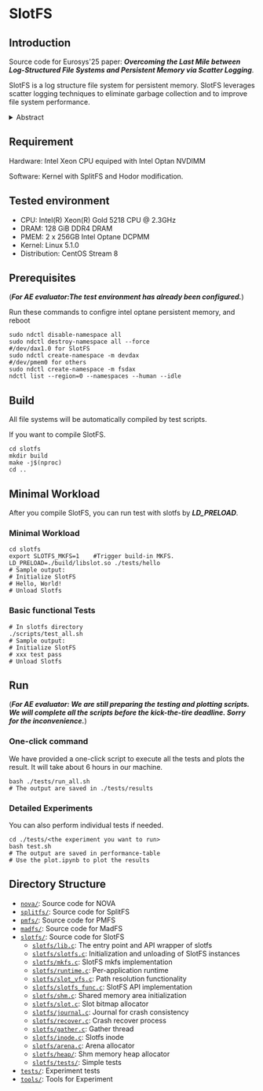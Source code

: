 # SlotFS
## Introduction
Source code for Eurosys'25 paper: ***Overcoming the Last Mile between Log-Structured File Systems and Persistent Memory via Scatter Logging***.

SlotFS is a log structure file system for persistent memory. SlotFS leverages scatter logging techniques to eliminate garbage collection and to improve file system performance.

<details>
<summary>Abstract</summary>
Log-structured file system (LFS) has been a popular option for persistent memory (PM) for its high write performance and lightweight crash consistency protocols. However, even with PM's byte-addressable I/O interface, existing PM LFSes still maintain contiguous space for log locality while using heavy garbage collection (GC) to synchronously reclaim space, causing up to 50% I/O performance degradation on PM. Thus, there exists a last-mile problem between the contiguous space management of LFS (that induces GC) and the non-contiguous byte-addressability of PM.

To overcome this, we propose a novel scatter logging technique called SLOT. The core idea is to efficiently manage non-contiguous log entries on byte-addressable PM to prevent GC in LFS. Specifically, SLOT scatters log entries across PM and manages them in a per-entry granularity, thereby enabling the immediate reallocation of invalidated entries and eliminating GC overheads. SLOT further introduces an array of techniques to exploit PM write buffer efficiency to fully unleash PM I/O performance potential. We implement SlotFS to realize the efficiency of SLOT. Experimental results driven by synthetic and real-world workloads show that SlotFS significantly outperforms state-of-the-art PM file systems. Compared to two representative PM LFSes, NOVA
and MadFS, SlotFS achieves 27%–47% and 59%–175% performance improvement under a series of real-world workloads.
</details>



## Requirement
Hardware: Intel Xeon CPU equiped with Intel Optan NVDIMM

Software: Kernel with SplitFS and Hodor modification.

## Tested environment
- CPU: Intel(R) Xeon(R) Gold 5218 CPU @ 2.3GHz
- DRAM: 128 GiB DDR4 DRAM
- PMEM: 2 x 256GB Intel Optane DCPMM
- Kernel: Linux 5.1.0
- Distribution: CentOS Stream 8

## Prerequisites
(***For AE evaluator:The test environment has already been configured.***)

Run these commands to configre intel optane persistent memory, and reboot
```shell
sudo ndctl disable-namespace all
sudo ndctl destroy-namespace all --force
#/dev/dax1.0 for SlotFS
sudo ndctl create-namespace -m devdax
#/dev/pmem0 for others
sudo ndctl create-namespace -m fsdax
ndctl list --region=0 --namespaces --human --idle
```



## Build
All file systems will be automatically compiled by test scripts.

If you want to compile SlotFS.
```shell
cd slotfs
mkdir build
make -j$(nproc)
cd ..
```

## Minimal Workload
After you compile SlotFS, you can run test with slotfs by ***LD_PRELOAD***.

### Minimal Workload
```shell
cd slotfs
export SLOTFS_MKFS=1    #Trigger build-in MKFS.
LD_PRELOAD=./build/libslot.so ./tests/hello
# Sample output:
# Initialize SlotFS
# Hello, World!
# Unload Slotfs
```

### Basic functional Tests
```shell
# In slotfs directory
./scripts/test_all.sh
# Sample output:
# Initialize SlotFS
# xxx test pass
# Unload Slotfs
```


## Run
(***For AE evaluator: We are still preparing the testing and plotting scripts. We will complete all the scripts before the kick-the-tire deadline. Sorry for the inconvenience.***)

### One-click command
We have provided a one-click script to execute all the tests and plots the result. It will take about 6 hours in our machine.
```shell
bash ./tests/run_all.sh
# The output are saved in ./tests/results
```
### Detailed Experiments
You can also perform individual tests if needed.
```shell
cd ./tests/<the experiment you want to run>
bash test.sh
# The output are saved in performance-table
# Use the plot.ipynb to plot the results
```



## Directory Structure
- [`nova/`](nova): Source code for NOVA
- [`splitfs/`](splitfs): Source code for SplitFS
- [`pmfs/`](pmfs): Source code for PMFS
- [`madfs/`](madfs): Source code for MadFS
- [`slotfs/`](madfs): Source code for SlotFS
    - [`slotfs/lib.c`](slotfs/lib.c): The entry point and API wrapper of slotfs
    - [`slotfs/slotfs.c`](slotfs/slotfs.c): Initialization and unloading of SlotFS instances
    - [`slotfs/mkfs.c`](slotfs/mkfs.c): SlotFS mkfs implementation
    - [`slotfs/runtime.c`](slotfs/runtime.c): Per-application runtime
    - [`slotfs/slot_vfs.c`](slotfs/slot_vfs.c): Path resolution functionality
    - [`slotfs/slotfs_func.c`](slotfs/slotfs_func.c): SlotFS API implementation
    - [`slotfs/shm.c`](slotfs/shm.c):  Shared memory area initialization
    - [`slotfs/slot.c`](slotfs/slot.c):  Slot bitmap allocator
    - [`slotfs/journal.c`](slotfs/journal.c): Journal for crash consistency
    - [`slotfs/recover.c`](slotfs/recover.c):  Crash recover process
    - [`slotfs/gather.c`](slotfs/gather.c): Gather thread
    - [`slotfs/inode.c`](slotfs/inode.c): Slotfs inode
    - [`slotfs/arena.c`](slotfs/arena.c): Arena allocator
    - [`slotfs/heap/`](slotfs/heap/): Shm memory heap allocator
    - [`slotfs/tests/`](slotfs/tests/): Simple tests
- [`tests/`](tests): Experiment tests
- [`tools/`](tools): Tools for Experiment

